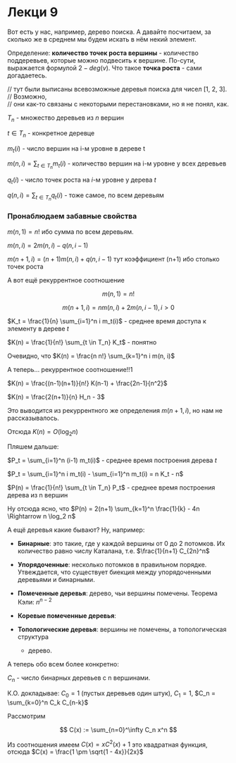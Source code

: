 Лекци 9
=======

Вот есть у нас, например, дерево поиска. А давайте посчитаем, за сколько же в
среднем мы будем искать в нём некий элемент.



Определение: **количество точек роста вершины** - количество поддеревьев,
которые можно подвесить к вершине. По-сути, выражается формулой $2 - deg(v)$.
Что такое **точка роста** - сами догадаетесь.

//  тут были выписаны всевозможные деревья поиска для чисел [1, 2, 3].
//  Возможно,  
//  они как-то связаны с некоторыми перестановками, но я не понял, как.



$T_n$ - множество деревьев из $n$ вершин

$t \in T_n$ - конкретное деревце

$m_t(i)$ - число вершин на i-м уровне в дереве t

$m(n, i) = \sum_{t \in T_n} m_t(i)$ - количество вершин на i-м уровне у всех
деревьев

$q_t(i)$ - число точек роста на $i$-м уровне у дерева $t$

$q(n, i) = \sum_{t \in T_n} q_t(i)$ - тоже самое, по всем деревьям



### Пронаблюдаем забавные свойства

$m(n, 1) = n!$ ибо сумма по всем деревьям.

$m(n, i) = 2 m(n, i) - q(n, i-1)$

$m(n+1, i) = (n+1) m(n, i) + q(n, i-1)$ тут коэффициент (n+1) ибо столько точек
роста



А вот ещё рекуррентное соотношение

$$
m(n, 1) = n!
$$

$$
m(n+1, i) = n m(n, i) + 2 m(n, i-1), i > 0
$$



$K_t = \frac{1}{n} \sum_{i=1}^n i m_t(i)$ - среднее время доступа к элементу в
дереве $t$

$K(n) = \frac{1}{n!} \sum_{t \in T_n} K_t$ - понятно

Очевидно, что $K(n) = \frac{n n!} \sum_{k=1}^n i m(n, i)$



А теперь... рекуррентное соотношение!!1

$K(n) = \frac{(n-1)(n+1)}{n!} K(n-1) + \frac{2n-1}{n^2}$

$K(n) = \frac{2(n+1)}{n} H_n - 3$

Это выводится из рекуррентного же определения $m(n+1, i)$, но нам не
рассказывалось.

Отсюда $K(n) = O(\log_2 n)$



Пляшем дальше:

$P_t = \sum_{i=1}^n (i-1) m_t(i)$ - среднее время построения дерева $t$

$P_t = \sum_{i=1}^n i m_t(i) - \sum_{i=1}^n m_t(i) = n K_t - n$

$P(n) = \frac{1}{n!} \sum_{t \in T_n} P_t$ - среднее время построения дерева из
n вершин

Ну отсюда ясно, что $P(n) = 2(n+1) \sum_{k=1}^n \frac{1}{k} - 4n \Rightarrow n
\log_2 n$





А ещё деревья какие бывают? Ну, например:

-   **Бинарные**: это такие, где у каждой вершины от 0 до 2 потомков. Их
    количество равно числу Каталана, т.е. $\frac{1}{n+1} C_{2n}^n$

-   **Упорядоченные**: несколько потомков в правильном порядке. Утвеждается, что
    существует биекция между упорядоченными деревьями и бинарными.

-   **Помеченные деревья**: дерево, чьи вершины помечены. Теорема Кэли:
    $n^{n-2}$

-   **Коревые помеченные деревья**:

-   **Топологические деревья**: вершины не помечены, а топологическая структура
    - дерево.



А теперь обо всем более конкретно:

$C_n$ - число бинарных деревьев с n вершинами.

К.О. докладывае: $C_0 = 1$ (пустых деревьев один штук), $C_1 = 1$, $C_n =
\sum_{k=0}^n C_k C_{n-k}$

Рассмотрим

$$
C(x) := \sum_{n=0}^\infty C_n x^n
$$

Из соотношения имеем $C(x) = x C^2(x) + 1$ это квадратная функция, отсюда $C(x)
= \frac{1 \pm \sqrt{1 - 4x}}{2x}$

